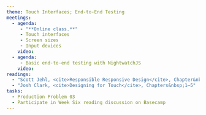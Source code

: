 ```yaml
---
theme: Touch Interfaces; End-to-End Testing
meetings:
  - agenda:
     - "**Online class.**"
     - Touch interfaces
     - Screen sizes
     - Input devices
    video:
  - agenda:
     - Basic end-to-end testing with NightwatchJS
    video:
readings:
  - "Scott Jehl, <cite>Responsible Responsive Design</cite>, Chapter&nbsp;2"
  - "Josh Clark, <cite>Designing for Touch</cite>, Chapters&nbsp;1–5"
tasks:
  - Production Problem 03
  - Participate in Week Six reading discussion on Basecamp
---
```

